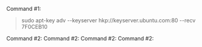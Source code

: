 Command #1:
>sudo apt-key adv --keyserver hkp://keyserver.ubuntu.com:80 --recv 7F0CEB10

Command #2:
Command #2:
Command #2:
Command #2:
